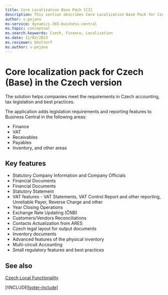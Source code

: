 ```yaml
---
title: Core Localization Base Pack [CZ]
description: This section describes Core Localization Base Pack for Czech extension that helps companies meet their requirements.
author: v-pejano
ms-service: dynamics-365-business-central
ms.topic: conceptual
ms.search.keywords: Czech, Finance, Localization
ms.date: 11/03/2023
ms.reviewer: bholtorf
ms.author: v-pejano
---
```


# Core localization pack for Czech (Base) in the Czech version

The solution helps companies meet the requirements in Czech accounting, tax legislation and best practices.  

The application adds legislation requirements and reporting features to Business Central in the following areas:

- Finance  
- VAT  
- Receivables  
- Payables  
- Inventory, and other areas

## Key features

- Statutory Company Information and Company Officials  
- Financial Documents  
- Financial Documents  
- Statutory Statement 
- VAT features - VAT Statements, VAT Control Report and other reporting, Unreliable Payer, Reverse Charge and other
- Year Closing Operations
- Exchange Rate Updating (ČNB)
- Customers/Vendors Reconciliations
- Contacts Actualization from ARES
- Czech legal layout for output documents
- Inventory documents
- Advanced features of the physical inventory
- Multi-circuit Accounting
- Small regulatory features and best practices

## See also  

[Czech Local Functionality](czech-local-functionality.md)  


[!INCLUDE[footer-include](../../includes/footer-banner.md)]
